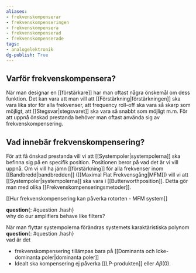```yaml
---
aliases: 
- frekvenskompenserar
- frekvenskompenseringen
- frekvenskompensera
- frekvenskompenserad
- frekvenskompenserade
tags: 
- analogelektronik
dg-publish: True
---
```

## Varför frekvenskompensera?
När man designar en [[förstärkare]] har man oftast några önskemål om dess funktion. Det kan vara att man vill att [[Förstärkning|förstärkningen]] ska vara lika stor för alla frekvenser, att frequency roll-off ska vara så skarp som möjligt, att [[Stegsvar|stegsvaret]] ska vara så snabbt som möjligt m.m. För att uppnå önskad prestanda behöver man oftast använda sig av frekvenskompensering.

## Vad innebär frekvenskompensering?
För att få önskad prestanda vill vi att [[Systempoler|systempolerna]] ska befinna sig på en specifik position. Positionen beror på vad det är vi vill uppnå. Om vi vill ha jämn [[förstärkning]] för alla frekvenser inom [[Bandbredd|bandbredden]] ([[Maximal Flat Frekvensgång|MFM]]) vill vi att [[Systempoler|systempolerna]] ska vara i [[Butterworthposition]]. Detta gör man med olika [[Frekvenskompenseringsmetoder]].

[[Hur frekvenskompensering kan påverka rotorten - MFM system]]



**question**{: #question .hash}  
 why do our amplifiers behave like filters? 

När man flyttar systempolerna förändras systemets karaktäristiska polynom **question**{: #question .hash}  
 vad är det
* frekvenskompensering tillämpas bara på [[Dominanta och Icke-dominanta poler|dominanta poler]]
* Idealt ska kompensering ej påverka [[LP-produkten]] eller $A \beta(0)$.